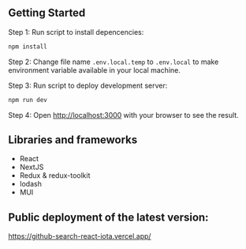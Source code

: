 ## Getting Started

Step 1: Run script to install depencencies: 
```bash
npm install
```

Step 2: Change file name ```.env.local.temp``` to ```.env.local``` to make environment variable available in your local machine.

Step 3: Run script to deploy development server:
```bash
npm run dev
```

Step 4: Open [http://localhost:3000](http://localhost:3000) with your browser to see the result.

## Libraries and frameworks
- React
- NextJS
- Redux & redux-toolkit
- lodash
- MUI

## Public deployment of the latest version:
https://github-search-react-iota.vercel.app/